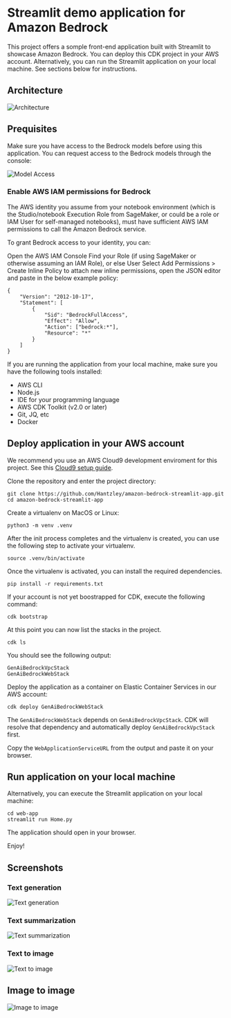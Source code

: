 
# Streamlit demo application for Amazon Bedrock

This project offers a somple front-end application built with Streamlit to showcase Amazon Bedrock. 
You can deploy this CDK project in your AWS account. Alternatively, you can run the Streamlit application on your local machine. 
See sections below for instructions.


## Architecture
![Architecture](./images/architecture.png)


## Prequisites

Make sure you have access to the Bedrock models before using this application. You can request access to the Bedrock models through the console:

![Model Access](./images/model-access.png)


### Enable AWS IAM permissions for Bedrock
The AWS identity you assume from your notebook environment (which is the Studio/notebook Execution Role from SageMaker, or could be a role or IAM User for self-managed notebooks), must have sufficient AWS IAM permissions to call the Amazon Bedrock service.

To grant Bedrock access to your identity, you can:

Open the AWS IAM Console
Find your Role (if using SageMaker or otherwise assuming an IAM Role), or else User
Select Add Permissions > Create Inline Policy to attach new inline permissions, open the JSON editor and paste in the below example policy:

```
{
    "Version": "2012-10-17",
    "Statement": [
        {
            "Sid": "BedrockFullAccess",
            "Effect": "Allow",
            "Action": ["bedrock:*"],
            "Resource": "*"
        }
    ]
}
```

If you are running the application from your local machine, make sure you have the following tools installed:
* AWS CLI
* Node.js
* IDE for your programming language
* AWS CDK Toolkit (v2.0 or later)
* Git, JQ, etc
* Docker


## Deploy application in your AWS account

We recommend you use an AWS Cloud9 development enviroment for this project. See this [Cloud9 setup guide](./cloud9.md).

Clone the repository and enter the project directory:

```
git clone https://github.com/Hantzley/amazon-bedrock-streamlit-app.git
cd amazon-bedrock-streamlit-app

```

Create a virtualenv on MacOS or Linux:

```
python3 -m venv .venv
```

After the init process completes and the virtualenv is created, you can use the following
step to activate your virtualenv.

```
source .venv/bin/activate
```


Once the virtualenv is activated, you can install the required dependencies.

```
pip install -r requirements.txt
```

If your account is not yet boostrapped for CDK, execute the following command:

```
cdk bootstrap
```

At this point you can now list the stacks in the project.

```
cdk ls
```
You should see the following output:

```
GenAiBedrockVpcStack
GenAiBedrockWebStack
```

Deploy the application as a container on Elastic Container Services in our AWS account:

```
cdk deploy GenAiBedrockWebStack
```
The `GenAiBedrockWebStack` depends on `GenAiBedrockVpcStack`. CDK will resolve that dependency and automatically deploy `GenAiBedrockVpcStack` first.

Copy the `WebApplicationServiceURL` from the output and paste it on your browser.


## Run application on your local machine

Alternatively, you can execute the Streamlit application on your local machine:

```
cd web-app
streamlit run Home.py 
```

The application should open in your browser.


Enjoy!


## Screenshots

### Text generation

![Text generation](./images/01-text-generation.png)

### Text summarization

![Text summarization](./images/02-text-summarization.png)

### Text to image

![Text to image](./images/03-text-to-image.png)

## Image to image

![Image to image](./images/04-image-to-image.png)